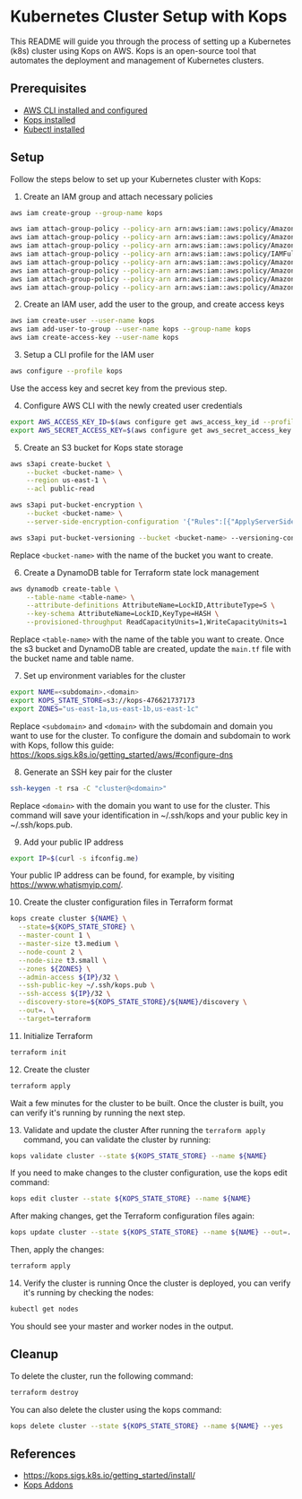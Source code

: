 # Kubernetes Cluster Setup with Kops

This README will guide you through the process of setting up a Kubernetes (k8s) cluster using Kops on AWS. Kops is an open-source tool that automates the deployment and management of Kubernetes clusters.

## Prerequisites
- [AWS CLI installed and configured](https://docs.aws.amazon.com/cli/latest/userguide/getting-started-install.html)
- [Kops installed](https://kops.sigs.k8s.io/getting_started/install/)
- [Kubectl installed](https://kubernetes.io/docs/tasks/tools/)

## Setup
Follow the steps below to set up your Kubernetes cluster with Kops:

1. Create an IAM group and attach necessary policies
```bash
aws iam create-group --group-name kops

aws iam attach-group-policy --policy-arn arn:aws:iam::aws:policy/AmazonEC2FullAccess --group-name kops
aws iam attach-group-policy --policy-arn arn:aws:iam::aws:policy/AmazonRoute53FullAccess --group-name kops
aws iam attach-group-policy --policy-arn arn:aws:iam::aws:policy/AmazonS3FullAccess --group-name kops
aws iam attach-group-policy --policy-arn arn:aws:iam::aws:policy/IAMFullAccess --group-name kops
aws iam attach-group-policy --policy-arn arn:aws:iam::aws:policy/AmazonVPCFullAccess --group-name kops
aws iam attach-group-policy --policy-arn arn:aws:iam::aws:policy/AmazonSQSFullAccess --group-name kops
aws iam attach-group-policy --policy-arn arn:aws:iam::aws:policy/AmazonEventBridgeFullAccess --group-name kops
aws iam attach-group-policy --policy-arn arn:aws:iam::aws:policy/AmazonDynamoDBFullAccess --group-name kops
```

2. Create an IAM user, add the user to the group, and create access keys
```bash
aws iam create-user --user-name kops
aws iam add-user-to-group --user-name kops --group-name kops
aws iam create-access-key --user-name kops
```

3. Setup a CLI profile for the IAM user
```bash
aws configure --profile kops
```
Use the access key and secret key from the previous step.

4. Configure AWS CLI with the newly created user credentials
```bash
export AWS_ACCESS_KEY_ID=$(aws configure get aws_access_key_id --profile kops)
export AWS_SECRET_ACCESS_KEY=$(aws configure get aws_secret_access_key --profile kops)
```

5. Create an S3 bucket for Kops state storage
```bash
aws s3api create-bucket \
    --bucket <bucket-name> \
    --region us-east-1 \
    --acl public-read

aws s3api put-bucket-encryption \
    --bucket <bucket-name> \
    --server-side-encryption-configuration '{"Rules":[{"ApplyServerSideEncryptionByDefault":{"SSEAlgorithm":"AES256"}}]}'

aws s3api put-bucket-versioning --bucket <bucket-name> --versioning-configuration Status=Enabled
```
Replace `<bucket-name>` with the name of the bucket you want to create.

6. Create a DynamoDB table for Terraform state lock management
```bash
aws dynamodb create-table \
    --table-name <table-name> \
    --attribute-definitions AttributeName=LockID,AttributeType=S \
    --key-schema AttributeName=LockID,KeyType=HASH \
    --provisioned-throughput ReadCapacityUnits=1,WriteCapacityUnits=1
```
Replace `<table-name>` with the name of the table you want to create.
Once the s3 bucket and DynamoDB table are created, update the `main.tf` file with the bucket name and table name.

7. Set up environment variables for the cluster
```bash
export NAME=<subdomain>.<domain>
export KOPS_STATE_STORE=s3://kops-476621737173
export ZONES="us-east-1a,us-east-1b,us-east-1c"
```
Replace `<subdomain>` and `<domain>` with the subdomain and domain you want to use for the cluster.
To configure the domain and subdomain to work with Kops, follow this guide: https://kops.sigs.k8s.io/getting_started/aws/#configure-dns

8. Generate an SSH key pair for the cluster
```bash
ssh-keygen -t rsa -C "cluster@<domain>"
```
Replace `<domain>` with the domain you want to use for the cluster.
This command will save your identification in ~/.ssh/kops and your public key in ~/.ssh/kops.pub.

9. Add your public IP address
```bash
export IP=$(curl -s ifconfig.me)
```
Your public IP address can be found, for example, by visiting https://www.whatismyip.com/.

10. Create the cluster configuration files in Terraform format
```bash
kops create cluster ${NAME} \
  --state=${KOPS_STATE_STORE} \
  --master-count 1 \
  --master-size t3.medium \
  --node-count 2 \
  --node-size t3.small \
  --zones ${ZONES} \
  --admin-access ${IP}/32 \
  --ssh-public-key ~/.ssh/kops.pub \
  --ssh-access ${IP}/32 \
  --discovery-store=${KOPS_STATE_STORE}/${NAME}/discovery \
  --out=. \
  --target=terraform
```

11. Initialize Terraform
```bash
terraform init
```

12. Create the cluster
```bash
terraform apply
```
Wait a few minutes for the cluster to be built.
Once the cluster is built, you can verify it's running by running the next step.

13. Validate and update the cluster
After running the `terraform apply` command, you can validate the cluster by running:
```bash
kops validate cluster --state ${KOPS_STATE_STORE} --name ${NAME}
```

If you need to make changes to the cluster configuration, use the kops edit command:
```bash
kops edit cluster --state ${KOPS_STATE_STORE} --name ${NAME}
```

After making changes, get the Terraform configuration files again:
```bash
kops update cluster --state ${KOPS_STATE_STORE} --name ${NAME} --out=. --target=terraform
```

Then, apply the changes:
```bash
terraform apply
```

14. Verify the cluster is running
Once the cluster is deployed, you can verify it's running by checking the nodes:
```bash
kubectl get nodes
```
You should see your master and worker nodes in the output.

## Cleanup
To delete the cluster, run the following command:
```bash
terraform destroy
```

You can also delete the cluster using the kops command:
```bash
kops delete cluster --state ${KOPS_STATE_STORE} --name ${NAME} --yes
```

## References
- https://kops.sigs.k8s.io/getting_started/install/
- [Kops Addons](https://kops.sigs.k8s.io/addons)